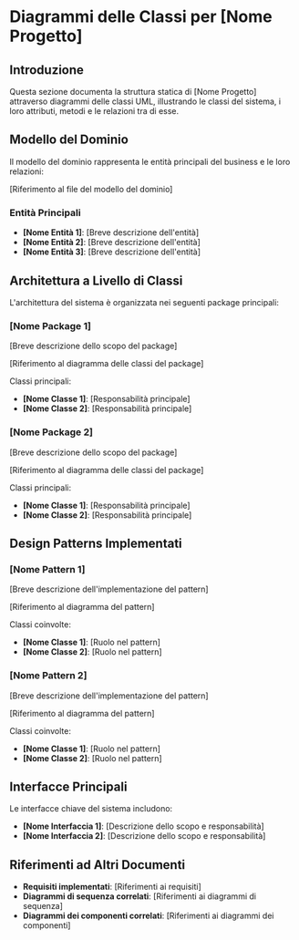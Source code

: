 # Diagrammi delle Classi per [Nome Progetto]

## Introduzione

Questa sezione documenta la struttura statica di [Nome Progetto] attraverso diagrammi delle classi UML, illustrando le classi del sistema, i loro attributi, metodi e le relazioni tra di esse.

## Modello del Dominio

Il modello del dominio rappresenta le entità principali del business e le loro relazioni:

[Riferimento al file del modello del dominio]

### Entità Principali

- **[Nome Entità 1]**: [Breve descrizione dell'entità]
- **[Nome Entità 2]**: [Breve descrizione dell'entità]
- **[Nome Entità 3]**: [Breve descrizione dell'entità]

## Architettura a Livello di Classi

L'architettura del sistema è organizzata nei seguenti package principali:

### [Nome Package 1]

[Breve descrizione dello scopo del package]

[Riferimento al diagramma delle classi del package]

Classi principali:
- **[Nome Classe 1]**: [Responsabilità principale]
- **[Nome Classe 2]**: [Responsabilità principale]

### [Nome Package 2]

[Breve descrizione dello scopo del package]

[Riferimento al diagramma delle classi del package]

Classi principali:
- **[Nome Classe 1]**: [Responsabilità principale]
- **[Nome Classe 2]**: [Responsabilità principale]

## Design Patterns Implementati

### [Nome Pattern 1]

[Breve descrizione dell'implementazione del pattern]

[Riferimento al diagramma del pattern]

Classi coinvolte:
- **[Nome Classe 1]**: [Ruolo nel pattern]
- **[Nome Classe 2]**: [Ruolo nel pattern]

### [Nome Pattern 2]

[Breve descrizione dell'implementazione del pattern]

[Riferimento al diagramma del pattern]

Classi coinvolte:
- **[Nome Classe 1]**: [Ruolo nel pattern]
- **[Nome Classe 2]**: [Ruolo nel pattern]

## Interfacce Principali

Le interfacce chiave del sistema includono:

- **[Nome Interfaccia 1]**: [Descrizione dello scopo e responsabilità]
- **[Nome Interfaccia 2]**: [Descrizione dello scopo e responsabilità]

## Riferimenti ad Altri Documenti

- **Requisiti implementati**: [Riferimenti ai requisiti]
- **Diagrammi di sequenza correlati**: [Riferimenti ai diagrammi di sequenza]
- **Diagrammi dei componenti correlati**: [Riferimenti ai diagrammi dei componenti]

